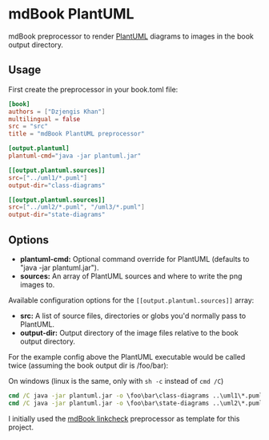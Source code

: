 # mdBook PlantUML

mdBook preprocessor to render [PlantUML](http://plantuml.com/) diagrams to images in the book output directory.

## Usage

First create the preprocessor in your book.toml file:
```toml
[book]
authors = ["Dzjengis Khan"]
multilingual = false
src = "src"
title = "mdBook PlantUML preprocessor"

[output.plantuml]
plantuml-cmd="java -jar plantuml.jar"

[[output.plantuml.sources]]
src=["../uml1/*.puml"]
output-dir="class-diagrams"

[[output.plantuml.sources]]
src=["../uml2/*.puml", "/uml3/*.puml"]
output-dir="state-diagrams"
```

## Options
- **plantuml-cmd:** Optional command override for PlantUML (defaults to "java -jar plantuml.jar").
- **sources:** An array of PlantUML sources and where to write the png images to.

Available configuration options for the `[[output.plantuml.sources]]` array:

- **src:** A list of source files, directories or globs you'd normally pass to PlantUML.
- **output-dir:** Output directory of the image files relative to the book output directory.

For the example config above the PlantUML executable would be called twice (assuming the book output dir is /foo/bar):

On windows (linux is the same, only with ```sh -c``` instead of ```cmd /C```)
```bat
cmd /C java -jar plantuml.jar -o \foo\bar\class-diagrams ..\uml1\*.puml
cmd /C java -jar plantuml.jar -o \foo\bar\state-diagrams ..\uml2\*.puml \uml3\*.puml
```

I initially used the [mdBook linkcheck](https://github.com/Michael-F-Bryan/mdbook-linkcheck) preprocessor as template for this project.